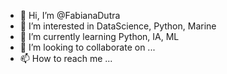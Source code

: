 - 👋 Hi, I’m @FabianaDutra
- 👀 I’m interested in DataScience, Python, Marine
- 🌱 I’m currently learning Python, IA, ML
- 💞️ I’m looking to collaborate on ...
- 📫 How to reach me ...

<!---
FabianaDutra/FabianaDutra is a ✨ special ✨ repository because its `README.md` (this file) appears on your GitHub profile.
You can click the Preview link to take a look at your changes.
--->

